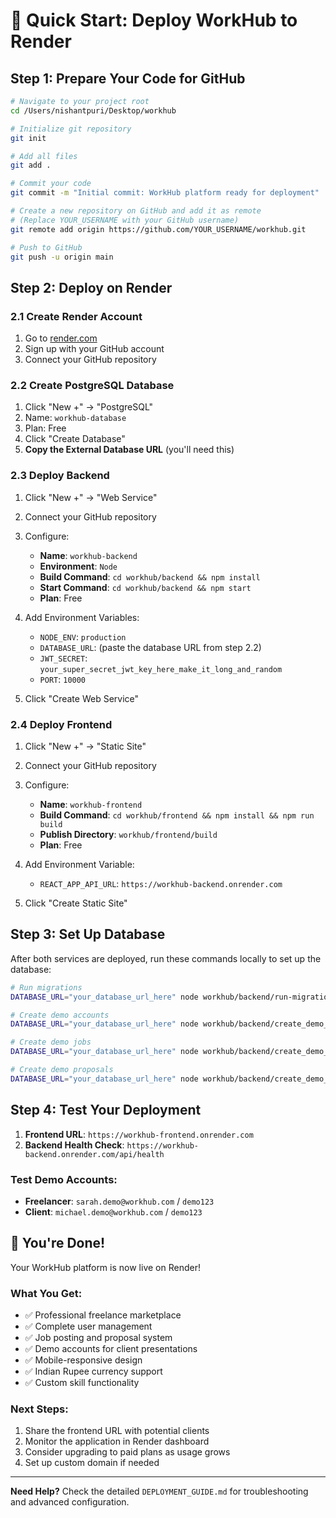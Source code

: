 # 🚀 Quick Start: Deploy WorkHub to Render

## Step 1: Prepare Your Code for GitHub

```bash
# Navigate to your project root
cd /Users/nishantpuri/Desktop/workhub

# Initialize git repository
git init

# Add all files
git add .

# Commit your code
git commit -m "Initial commit: WorkHub platform ready for deployment"

# Create a new repository on GitHub and add it as remote
# (Replace YOUR_USERNAME with your GitHub username)
git remote add origin https://github.com/YOUR_USERNAME/workhub.git

# Push to GitHub
git push -u origin main
```

## Step 2: Deploy on Render

### 2.1 Create Render Account
1. Go to [render.com](https://render.com)
2. Sign up with your GitHub account
3. Connect your GitHub repository

### 2.2 Create PostgreSQL Database
1. Click "New +" → "PostgreSQL"
2. Name: `workhub-database`
3. Plan: Free
4. Click "Create Database"
5. **Copy the External Database URL** (you'll need this)

### 2.3 Deploy Backend
1. Click "New +" → "Web Service"
2. Connect your GitHub repository
3. Configure:
   - **Name**: `workhub-backend`
   - **Environment**: `Node`
   - **Build Command**: `cd workhub/backend && npm install`
   - **Start Command**: `cd workhub/backend && npm start`
   - **Plan**: Free

4. Add Environment Variables:
   - `NODE_ENV`: `production`
   - `DATABASE_URL`: (paste the database URL from step 2.2)
   - `JWT_SECRET`: `your_super_secret_jwt_key_here_make_it_long_and_random`
   - `PORT`: `10000`

5. Click "Create Web Service"

### 2.4 Deploy Frontend
1. Click "New +" → "Static Site"
2. Connect your GitHub repository
3. Configure:
   - **Name**: `workhub-frontend`
   - **Build Command**: `cd workhub/frontend && npm install && npm run build`
   - **Publish Directory**: `workhub/frontend/build`
   - **Plan**: Free

4. Add Environment Variable:
   - `REACT_APP_API_URL`: `https://workhub-backend.onrender.com`

5. Click "Create Static Site"

## Step 3: Set Up Database

After both services are deployed, run these commands locally to set up the database:

```bash
# Run migrations
DATABASE_URL="your_database_url_here" node workhub/backend/run-migrations.js

# Create demo accounts
DATABASE_URL="your_database_url_here" node workhub/backend/create_demo_simple.js

# Create demo jobs
DATABASE_URL="your_database_url_here" node workhub/backend/create_demo_jobs.js

# Create demo proposals
DATABASE_URL="your_database_url_here" node workhub/backend/create_demo_proposals.js
```

## Step 4: Test Your Deployment

1. **Frontend URL**: `https://workhub-frontend.onrender.com`
2. **Backend Health Check**: `https://workhub-backend.onrender.com/api/health`

### Test Demo Accounts:
- **Freelancer**: `sarah.demo@workhub.com` / `demo123`
- **Client**: `michael.demo@workhub.com` / `demo123`

## 🎉 You're Done!

Your WorkHub platform is now live on Render! 

### What You Get:
- ✅ Professional freelance marketplace
- ✅ Complete user management
- ✅ Job posting and proposal system
- ✅ Demo accounts for client presentations
- ✅ Mobile-responsive design
- ✅ Indian Rupee currency support
- ✅ Custom skill functionality

### Next Steps:
1. Share the frontend URL with potential clients
2. Monitor the application in Render dashboard
3. Consider upgrading to paid plans as usage grows
4. Set up custom domain if needed

---

**Need Help?** Check the detailed `DEPLOYMENT_GUIDE.md` for troubleshooting and advanced configuration.
